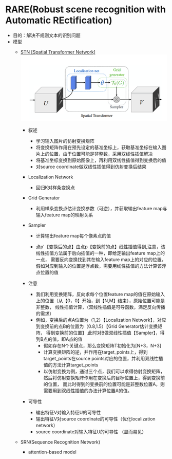 # RARE(Robust scene recognition with Automatic REctification)

* 目的：解决不规则文本的识别问题
* 模型
    * [STN [Spatial Transformer Network]](https://zhuanlan.zhihu.com/p/41738716)
      ![网络结构](../data/STN.png)
        
      * 叙述
        * 学习输入图片的仿射变换矩阵
        * 将变换矩阵作用在预先设定的基准坐标上，获取基准坐标在输入图片上的位置，由于位置可能是非整数，采用双线性插值解决
        * 将基准坐标变换到原始图像上，再利用双线性插值得到变换后的值
        * 对source coordinate做双线性插值得到仿射变换后结果
          
      * Localization Network
        * 回归K对样条变换点
          
      * Grid Generator
        * 利用样条变换点估计变换参数（可逆），并获取输出feature map与输入feature map的映射关系
          
      * Sampler
        * 计算输出feature map每个像素点的值
            
        * 点p'【变换后的点】由点p【变换前的点】线性插值得到,注意，该线性插值方法属于后向插值的一种，即给定输出feature map上的一点，
          需要反向变换找到其在输入feature map上的对应的位置， 假如对应到输入的位置是浮点数，需要用线性插值的方法计算该浮点位置的值
      * 注意
        * 我们利用变换矩阵，反向求每个位置feature map的值在原始输入上的位置（从【0，0】开始，到【N,M】结束），原始位置可能是非整数，
          线性插值计算，（双线性插值是可导函数，满足反向传播的需求）
        * 例如，变换后的点A位置为（1,2）【Localization Network】，对应到变换前的点B的位置为（0.8,1.5）【Grid Generator估计变换矩阵，
          得到变换前的位置】,此时对B做双线性插值【Sampler】，得到B点的值，即A点的值
          * 假如存在N个关键点，那么变换矩阵T初始化为[N+3，N+3]
          * 计算变换矩阵的逆，并作用在target_points上，得到target_points在source points对应的位置，并利用双线性插值的方法计算target_points
          * 以仿射变换为例，通过三个点，我们可以求得仿射变换矩阵，然后将仿射变换矩阵作用在变换后的目标位置上，得到变换前的位置，
            而此时得到的变换前的位置可能是非整数位置A，则需要用到双线性插值的办法计算位置A的值。
             
      * 可导性
        * 输出特征V对输入特征U的可导性
        * 输出特征V对source coordinate的可导性（优化localization network）
        * source coordinate对输入特征U的可导性 （显而易见）
        
    * SRN(Sequence Recognition Network)
        * attention-based model
        